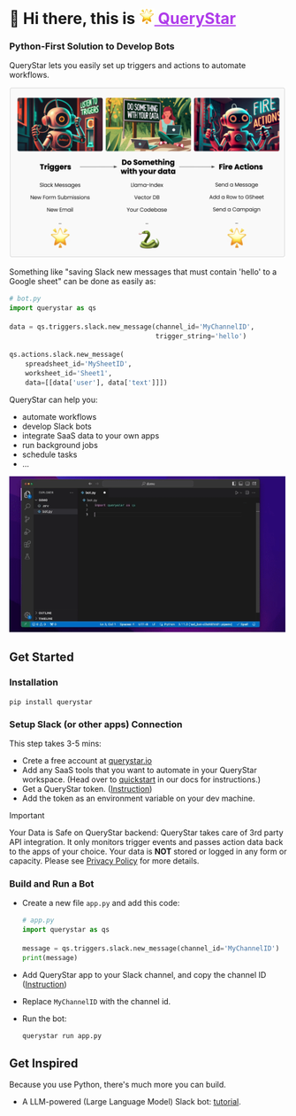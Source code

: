 # 👋 Hi there, this is <a href="https://querystar.io/" style="color: #AF3BEA;"><img src="./assets/logo.png" height="28"> QueryStar</a> 

### Python-First Solution to Develop Bots

QueryStar lets you easily set up triggers and actions to automate workflows.

<img src="https://raw.githubusercontent.com/modelstar-labs/querystar/main/assets/diagram.png" alt="Slack-GSheets Automation" width=500 href="none"></img>

Something like "saving Slack new messages that must contain 'hello' to a Google sheet" can be done as easily as:
```python
# bot.py
import querystar as qs

data = qs.triggers.slack.new_message(channel_id='MyChannelID',
                                     trigger_string='hello')

qs.actions.slack.new_message(
    spreadsheet_id='MySheetID',
    worksheet_id='Sheet1',
    data=[[data['user'], data['text']]])
```

QueryStar can help you:
- automate workflows
- develop Slack bots
- integrate SaaS data to your own apps
- run background jobs
- schedule tasks
- ...

<img src="https://raw.githubusercontent.com/modelstar-labs/querystar/readme/assets/readme-demo-short.gif" alt="Slack-GSheets Automation" width=500 href="none"></img>

## Get Started

### Installation

```
pip install querystar
```

### Setup Slack (or other apps) Connection 

This step takes 3-5 mins:
- Crete a free account at [querystar.io](https://querystar.io)
- Add any SaaS tools that you want to automate in your QueryStar workspace. (Head over to [quickstart](https://querystar.io/docs/quickstart/token/#step-2-connect-to-slack) in our docs for instructions.)
- Get a QueryStar token. ([Instruction](https://querystar.io/docs/quickstart/token/#step-3-get-querystar-token))
- Add the token as an environment variable on your dev machine.

> [!IMPORTANT]
> Your Data is Safe on QueryStar backend:
> QueryStar takes care of 3rd party API integration. It only monitors trigger events and passes action data back to the apps of your choice. Your data is **NOT** stored or logged in any form or capacity. Please see [Privacy Policy](https://querystar.io/Privacy) for more details.


### Build and Run a Bot

- Create a new file `app.py` and add this code:
  ```py
  # app.py
  import querystar as qs
  
  message = qs.triggers.slack.new_message(channel_id='MyChannelID')
  print(message)
  ```

- Add QueryStar app to your Slack channel, and copy the channel ID ([Instruction](https://querystar.io/docs/quickstart/coding/#step-2-add-querystar-app-to-the-channel))
- Replace `MyChannelID` with the channel id. 
- Run the bot:
  
  ```bash
  querystar run app.py
  ```

## Get Inspired

Because you use Python, there's much more you can build.

- A LLM-powered (Large Language Model) Slack bot: [tutorial](https://querystar.io/docs/tutorials/llamaindex-doc-bot/).


